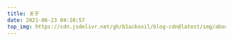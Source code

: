 ```yaml
---
title: 关于
date: 2021-06-23 04:10:57
top_img: https://cdn.jsdelivr.net/gh/b1acksoil/blog-cdn@latest/img/about.jpg
---
```

